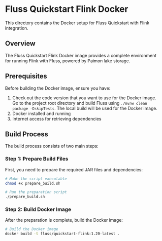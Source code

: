# Fluss Quickstart Flink Docker

This directory contains the Docker setup for Fluss Quickstart with Flink integration.

## Overview

The Fluss Quickstart Flink Docker image provides a complete environment for running Flink with Fluss, powered by Paimon lake storage.

## Prerequisites

Before building the Docker image, ensure you have:

1. Check out the code version that you want to use for the Docker image. Go to the project root directory and build Fluss using `./mvnw clean package -DskipTests`.
The local build will be used for the Docker image.
2. Docker installed and running
3. Internet access for retrieving dependencies

## Build Process

The build process consists of two main steps:

### Step 1: Prepare Build Files

First, you need to prepare the required JAR files and dependencies:

```bash
# Make the script executable
chmod +x prepare_build.sh

# Run the preparation script
./prepare_build.sh
```

### Step 2: Build Docker Image

After the preparation is complete, build the Docker image:

```bash
# Build the Docker image
docker build -t fluss/quickstart-flink:1.20-latest .
```
